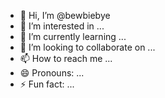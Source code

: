 - 👋 Hi, I’m @bewbiebye
- 👀 I’m interested in ...
- 🌱 I’m currently learning ...
- 💞️ I’m looking to collaborate on ...
- 📫 How to reach me ...
- 😄 Pronouns: ...
- ⚡ Fun fact: ...

<!---
bewbiebye/bewbiebye is a ✨ special ✨ repository because its `README.md` (this file) appears on your GitHub profile.
You can click the Preview link to take a look at your changes.
--->
